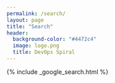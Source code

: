 ```yaml
---
permalink: /search/
layout: page
title: "Search"
header:
  background-color: "#4472c4"
  image: logo.png
  title: DevOps Spiral
---
```


{% include _google_search.html %}
